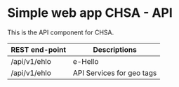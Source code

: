 # Simple web app CHSA - API

This is the API component for CHSA.

REST end-point  | Descriptions
--- | --- 
/api/v1/ehlo | e-Hello
/api/v1/ehlo | API Services for geo tags